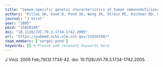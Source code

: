 ```yaml
---
title: "Semen-specific genetic characteristics of human immunodeficiency virus type 1 env"
authors: "Pillai SK, Good B, Pond SK, Wong JK, Strain MC, Richman DD, Smith DM."
journal: "J Virol"
year: "2005"
pmid: "15650198"
doi: "10.1128/JVI.79.3.1734-1742.2005"
url: "https://pubmed.ncbi.nlm.nih.gov/15650198/"
team_members: ['sergei-pond']
keywords: [] # Please add relevant keywords here
---
```

J Virol. 2005 Feb;79(3):1734-42. doi: 10.1128/JVI.79.3.1734-1742.2005.
